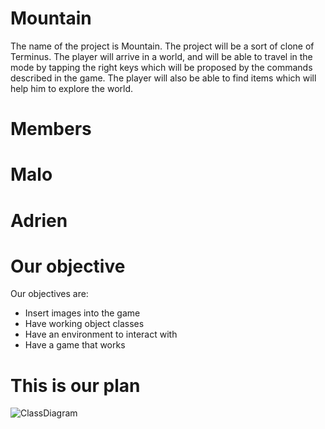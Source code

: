 # Mountain
The name of the project is Mountain. The project will be a sort of clone of Terminus. The player will arrive in a world, and will be able to travel in the mode by tapping the right keys which will be proposed by the commands described in the game. The player will also be able to find items which will help him to explore the world.
# Members
 # Malo
 # Adrien
# Our objective 
Our objectives are:
- Insert images into the game
- Have working object classes
- Have an environment to interact with
- Have a game that works

# This is our plan
![ClassDiagram](https://github.com/Adrienqwerty/GroupeProjectNumberOne/blob/main/Screenshot%202024-02-21%20at%2012.35.00%20PM.png?raw=true)


